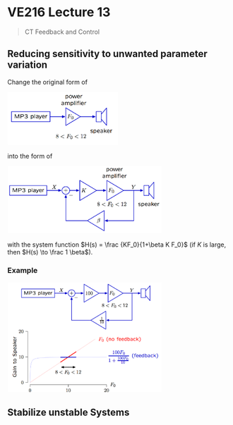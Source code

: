 # VE216 Lecture 13

>   CT Feedback and Control

## Reducing sensitivity to unwanted parameter variation

Change the original form of

<img src="./ve216_note_pic/l13amp1.png" alt="Drawing" style="width: 250px;"/>

into the form of

<img src="./ve216_note_pic/l13ampr.png" alt="Drawing" style="width: 350px;"/>

with the system function $H(s) = \frac {KF_0}{1+\beta K F_0}$ (if $K$ is large, then $H(s) \to \frac 1 \beta$).

### Example

<img src="./ve216_note_pic/l13ex1.png" alt="Drawing" style="width: 350px;"/>

<div style="page-break-after: always;"></div>

## Stabilize unstable Systems

